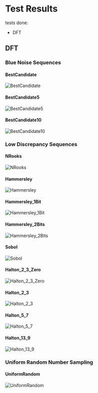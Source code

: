 # Test Results
 tests done:
* DFT
## DFT
### Blue Noise Sequences
#### BestCandidate
![BestCandidate](../../../_2d/samples/blue_noise/DFT_BestCandidate.png)  
#### BestCandidate5
![BestCandidate5](../../../_2d/samples/blue_noise/DFT_BestCandidate5.png)  
#### BestCandidate10
![BestCandidate10](../../../_2d/samples/blue_noise/DFT_BestCandidate10.png)  
### Low Discrepancy Sequences
#### NRooks
![NRooks](../../../_2d/samples/lds/DFT_NRooks.png)  
#### Hammersley
![Hammersley](../../../_2d/samples/lds/DFT_Hammersley.png)  
#### Hammersley_1Bit
![Hammersley_1Bit](../../../_2d/samples/lds/DFT_Hammersley_1Bit.png)  
#### Hammersley_2Bits
![Hammersley_2Bits](../../../_2d/samples/lds/DFT_Hammersley_2Bits.png)  
#### Sobol
![Sobol](../../../_2d/samples/lds/DFT_Sobol.png)  
#### Halton_2_3_Zero
![Halton_2_3_Zero](../../../_2d/samples/lds/DFT_Halton_2_3_Zero.png)  
#### Halton_2_3
![Halton_2_3](../../../_2d/samples/lds/DFT_Halton_2_3.png)  
#### Halton_5_7
![Halton_5_7](../../../_2d/samples/lds/DFT_Halton_5_7.png)  
#### Halton_13_9
![Halton_13_9](../../../_2d/samples/lds/DFT_Halton_13_9.png)  
### Uniform Random Number Sampling
#### UniformRandom
![UniformRandom](../../../_2d/samples/uniform_random/DFT_UniformRandom.png)  
